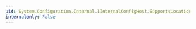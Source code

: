 ```yaml
---
uid: System.Configuration.Internal.IInternalConfigHost.SupportsLocation
internalonly: False
---
```

